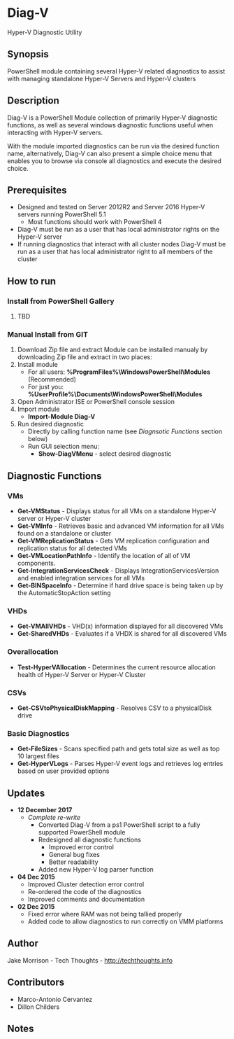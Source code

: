 # Diag-V
Hyper-V Diagnostic Utility

## Synopsis
PowerShell module containing several Hyper-V related diagnostics to assist with managing standalone Hyper-V Servers and Hyper-V clusters

## Description
Diag-V is a PowerShell Module collection of primarily Hyper-V diagnostic functions, as well as several windows diagnostic functions useful when interacting with Hyper-V servers. 

With the module imported diagnostics can be run via the desired function name, alternatively, Diag-V can also present a simple choice menu that enables you to browse via console all diagnostics and execute the desired choice. 

## Prerequisites
* Designed and tested on Server 2012R2 and Server 2016 Hyper-V servers running PowerShell 5.1
  * Most functions should work with PowerShell 4
* Diag-V must be run as a user that has local administrator rights on the Hyper-V server
* If running diagnostics that interact with all cluster nodes Diag-V must be run as a user that has local administrator right to all members of the cluster

## How to run
### Install from PowerShell Gallery
1. TBD
### Manual Install from GIT
1. Download Zip file and extract
Module can be installed manualy by downloading Zip file and extract in two places:
2. Install module
   * For all users: **%ProgramFiles%\WindowsPowerShell\Modules** (Recommended)
   * For just you:  **%UserProfile%\Documents\WindowsPowerShell\Modules**
3. Open Administrator ISE or PowerShell console session
3. Import module
   * **Import-Module Diag-V**
4. Run desired diagnostic
   * Directly by calling function name (see *Diagnsotic Functions* section below)
   * Run GUI selection menu:
     * **Show-DiagVMenu** - select desired diagnostic

## Diagnostic Functions

### VMs
* **Get-VMStatus** - Displays status for all VMs on a standalone Hyper-V server or Hyper-V cluster
* **Get-VMInfo** - Retrieves basic and advanced VM information for all VMs found on a standalone or cluster
* **Get-VMReplicationStatus** - Gets VM replication configuration and replication status for all detected VMs
* **Get-VMLocationPathInfo** - Identify the location of all of VM components.
* **Get-IntegrationServicesCheck** - Displays IntegrationServicesVersion and enabled integration services for all VMs 
* **Get-BINSpaceInfo** - Determine if hard drive space is being taken up by the AutomaticStopAction setting
### VHDs
* **Get-VMAllVHDs** - VHD(x) information displayed for all discovered VMs
* **Get-SharedVHDs** - Evaluates if a VHDX is shared for all discovered VMs
### Overallocation
* **Test-HyperVAllocation** - Determines the current resource allocation health of Hyper-V Server or Hyper-V Cluster
### CSVs
* **Get-CSVtoPhysicalDiskMapping** - Resolves CSV to a physicalDisk drive
### Basic Diagnostics
* **Get-FileSizes** - Scans specified path and gets total size as well as top 10 largest files
* **Get-HyperVLogs** - Parses Hyper-V event logs and retrieves log entries based on user provided options

## Updates
* **12 December 2017**
  * *Complete re-write*
    * Converted Diag-V from a ps1 PowerShell script to a fully supported PowerShell module
    * Redesigned all diagnostic functions
      * Improved error control
      * General bug fixes
      * Better readability
    * Added new Hyper-V log parser function
* **04 Dec 2015**
  * Improved Cluster detection error control
  * Re-ordered the code of the diagnostics
  * Improved comments and documentation
* **02 Dec 2015**
  * Fixed error where RAM was not being tallied properly
  * Added code to allow diagnostics to run correctly on VMM platforms

## Author
Jake Morrison - Tech Thoughts - http://techthoughts.info
## Contributors
* Marco-Antonio Cervantez
* Dillon Childers

## Notes
